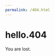 ```yaml
---
permalink: /404.html
---
```


# hello.404

You are lost.

<!--- this could be a place for a context free grammar message --->
